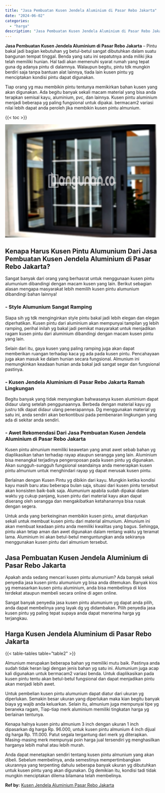 ```yaml
---
title: "Jasa Pembuatan Kusen Jendela Aluminium di Pasar Rebo Jakarta"
date: "2024-06-02"
categories: 
  - "harga"
description: "Jasa Pembuatan Kusen Jendela Aluminium di Pasar Rebo Jakarta. Anda dapat menetapkan sendiri tentang kusen pintu almunium yang akan dibeli. Sebelum membelinya..."
---
```


**Jasa Pembuatan Kusen Jendela Aluminium di Pasar Rebo Jakarta** – Pintu bakal jadi bagian kebutuhan yg betul-betul sangat dibutuhkan dalam suatu bangunan tempat tinggal. Benda yang satu ini sepatutnya anda miliki jika telah memiliki hunian. Hal tadi akan memenuhi syarat rumah yang tepat guna dg adanya pintu di dalamnya. Walaupun begitu, pintu tdk mungkin berdiri saja tanpa bantuan alat lainnya, tiada lain kusen pintu yg menciptakan kondisi pintu dapat digunakan.

Tiap orang yg mau membikin pintu tentunya memikirkan bahan kusen yang akan digunakan. Ada begitu banyak sekali macam material yang bisa anda terapkan semisal kayu, aluminium, pvc, dan lainnya. Kusen pintu aluminium menjadi beberapa yg paling fungsional untuk dipakai. bermacam2 variasi nilai lebih dapat anda peroleh jika membikin kusen pintu almunium.

{{< toc >}}

![Jasa Pembuatan Kusen Jendela Aluminium di Pasar Rebo Jakarta](/images/harga-kusen-jendela-alumunium-37.png)

## Kenapa Harus Kusen Pintu Alumunium Dari Jasa Pembuatan Kusen Jendela Aluminium di Pasar Rebo Jakarta?

Sangat banyak dari orang yang berhasrat untuk menggunaan kusen pintu alumunium dibandingi dengan macam kusen yang lain. Berikut sebagian alasan mengapa masyarakat lebih memilih kusen pintu alumunium dibandingi bahan lainnya!

### \- Style Alumunium Sangat Ramping

Siapa sih yg tdk menginginkan style pintu bakal jadi lebih elegan dan elegan diperhatikan. Kusen pintu dari aluminium akan mempunyai tampilan yg lebih ramping, perihal inilah yg bakal jadi pemikat masyarakat untuk menjadikan ragam kusen pintu dari aluminium dibandingi dengan macam kusen pintu yang lain.

Selain dari itu, gaya kusen yang paling ramping juga akan dapat memberikan ruangan terhadap kaca yg ada pada kusen pintu. Pencahayaan juga akan masuk ke dalam hunian secara fungsional. Almunium ini memungkinkan keadaan hunian anda bakal jadi sangat segar dan fungsional pastinya.

### \- Kusen Jendela Aluminium di Pasar Rebo Jakarta Ramah Lingkungan

Begitu banyak yang tidak menyangkan bahwasanya kusen aluminium dapat didaur ulang setelah penggunaannya. Berbeda dengan material kayu yg justru tdk dapat didaur ulang penerapannya. Dg menggunakan material yg satu ini, anda sendiri akan berkontibusi pada pembenaran lingkungan yang ada di sekitar anda sendiri.

### \- Awet Rekomendasi Dari Jasa Pembuatan Kusen Jendela Aluminium di Pasar Rebo Jakarta

Kusen pintu almunium memiliki keawetan yang amat awet sebab bahan yg diaplikasikan tahan terhadap rayap ataupun serangga yang lain. Aluminium bisa menangkal terjadinya pengeroposan pada kusen pintu yg digunakan. Akan sungguh-sungguh fungsional seandainya anda menerapkan kusen pintu almunium untuk menghindari rayap yg dapat merusak kusen pintu.

Berlainan dengan Kusen Pintu yg dibikin dari kayu. Mungkin ketika kondisi kayu masih baru atau beberapa bulan saja, situasi dari kusen pintu tersebut akan konsisten baik-baik saja. Alumunium apabila sudah dipakai dalam waktu yg cukup panjang, kusen pintu dari material kayu akan dapat diserang oleh serangga dan mengakibatkan ketahanannya bisa rusak dengan segera.

Untuk anda yang berkeinginan membikin kusen pintu, amat dianjurkan sekali untuk membuat kusen pintu dari material almunium. Almunium ini akan membuat keadaan pintu anda memiliki kwalitas yang bagus. Sehingga, pintu akan tetap aman dan awet digunakan dalam rentang waktu yg teramat lama. Aluminium ini akan betul-betul menguntungkan anda sekiranya menggunakan kusen pintu dari almunium tersebut.

## Jasa Pembuatan Kusen Jendela Aluminium di Pasar Rebo Jakarta

Apakah anda sedang mencari kusen pintu alumunium? Ada banyak sekali penyedia jasa kusen pintu alumunium yg bisa anda ditemukan. Banyak kios yg memasarkan kusen pintu aluminium, anda bisa membelinya di kios terdekat ataupun membeli secara online di agen online.

Sangat banyak penyedia jasa kusen pintu alumunium yg dapat anda pilih, anda dapat membelinya yang layak dg yg didambakan. Pilih penyedia jasa kusen pintu yg paling tepat supaya anda dapat menerima harga yg terjangkau.

## Harga Kusen Jendela Aluminium di Pasar Rebo Jakarta

{{< table-tables table="table2" >}}

Almunium merupakan beberapa bahan yg memiliki mutu baik. Pastinya anda sudah tidak heran lagi dengan jenis bahan yg satu ini. Alumunium juga acap kali digunakan untuk bermacam2 variasi benda. Untuk diaplikasikan pada kusen pintu tentu akan betul-betul fungsional dan dapat menjadikan pintu akan menjadi lebih awet.

Untuk pembelian kusen pintu alumunium dapat diatur dari ukuran yg diperlukan. Semakin besar ukuran yang diperlukan maka kian begitu banyak biaya yg wajib anda keluarkan. Selain itu, almunium juga mempunyai tipe yg beraneka ragam, Tiap-tiap merk aluminium memiliki tingkatan harga yg berlainan tentunya.

Kenapa halnya kusen pintu almunium 3 inch dengan ukuran 1 inch dipasarkan dg harga Rp. 96.000, untuk kusen pintu almunium 4 inch dijual dg harga Rp. 111.000. Patut segala tergantung dari merk yg diterapkan. Masing-masing merk mempunyai poin harga jual tersendiri yg menghasilkan harganya lebih mahal atau lebih murah.

Anda dapat menetapkan sendiri tentang kusen pintu almunium yang akan dibeli. Sebelum membelinya, anda semestinya mempertimbangkan ukurannya yang terpenting dahulu seberapa banyak ukuran yg dibutuhkan untuk kusen pintu yang akan digunakan. Dg demikian itu, kondisi tadi tidak mungkin menciptakan dilema bilamana telah membelinya.

**Ref by:** [Kusen Jendela Aluminium Pasar Rebo Jakarta](https://id.wikipedia.org/wiki/Kusen)
